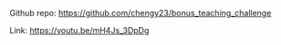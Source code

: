 Github repo: https://github.com/chengy23/bonus_teaching_challenge

Link: https://youtu.be/mH4Js_3DpDg